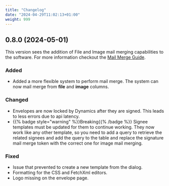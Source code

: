 ```yaml
---
title: "Changelog"
date: "2024-04-29T11:02:13+01:00"
weight: 999
---
```


## 0.8.0 (2024-05-01)

This version sees the addition of File and Image mail merging capabilities to the software. For more information checkout the [Mail Merge Guide](/dms/mail-merge#files-and-images).

### Added

- Added a more flexible system to perform mail merge. The system can now mail merge from **file** and **image** columns.

### Changed

- Envelopes are now locked by Dynamics after they are signed. This leads to less errors due to api latency.
- {{% badge style="warning" %}}Breaking{{% /badge %}} Signee templates must be updated for them to continue working. They now work like any other template, so you need to add a query to retrieve the related signees and add the query to the table and replace the signature mail merge token with the correct one for image mail merging.

### Fixed

- Issue that prevented to create a new template from the dialog.
- Formatting for the CSS and FetchXml editors.
- Logo missing on the envelope page.
